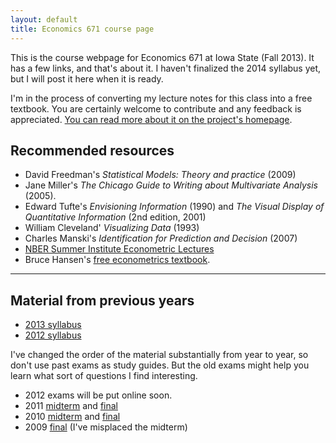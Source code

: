 ```yaml
---
layout: default
title: Economics 671 course page
---
```


This is the course webpage for Economics 671 at Iowa State (Fall
2013). It has a few links, and that's about it.  I haven't finalized
the 2014 syllabus yet, but I will post it here when it is ready.

I'm in the process of converting my lecture notes for this class into
a free textbook.  You are certainly welcome to contribute and any
feedback is appreciated. [You can read more about it
on the project's homepage](http://www.econometricslibrary.com/core).

Recommended resources
---------------------

* David Freedman's *Statistical Models: Theory and practice* (2009)
* Jane Miller's *The Chicago Guide to Writing about Multivariate
  Analysis* (2005).
* Edward Tufte's *Envisioning Information* (1990) and *The Visual
  Display of Quantitative Information* (2nd edition, 2001)
* William Cleveland' *Visualizing Data* (1993)
* Charles Manski's *Identification for Prediction and Decision* (2007)
* [NBER Summer Institute Econometric
  Lectures](http://www.nber.org/SI_econometrics_lectures.html)
* Bruce Hansen's [free econometrics
  textbook](http://www.ssc.wisc.edu/~bhansen/econometrics/).

<hr />

Material from previous years
----------------------------
* [2013 syllabus](syllabus-2013)
* [2012 syllabus](syllabus-2012)

I've changed the order of the material substantially from year to year,
so don't use past exams as study guides. But the old exams might help
you learn what sort of questions I find interesting.

* 2012 exams will be put online soon.
* 2011 [midterm](econ-671-2011-midterm.pdf) and 
  [final](econ-671-2011-final.pdf)
* 2010 [midterm](econ-671-2010-midterm.pdf) and 
  [final](econ-671-2010-final.pdf)
* 2009 [final](econ-671-2009-final.pdf) (I've misplaced
  the midterm)

[CC]: http://creativecommons.org/licenses/by-sa/3.0/
